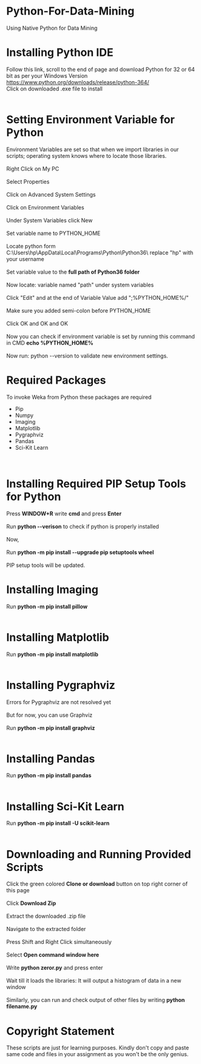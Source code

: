 # Python-For-Data-Mining
Using Native Python for Data Mining
# Installing Python IDE

Follow this link, scroll to the end of page and download Python for 32 or 64 bit as per your Windows Version<br>
<a>https://www.python.org/downloads/release/python-364/</a><br>
Click on downloaded .exe file to install<br><br>

# Setting Environment Variable for Python

Environment Variables are set so that when we import libraries in our scripts; operating system knows where to locate those libraries.<br><br>
Right Click on My PC<br><br>
Select Properties<br><br>
Click on Advanced System Settings<br><br>
Click on Environment Variables<br><br>
Under System Variables click New<br><br>
Set variable name to PYTHON_HOME<br><br>
Locate python form C:\Users\hp\AppData\Local\Programs\Python\Python36\ replace "hp" with your username<br><br>
Set variable value to the <b>full path of Python36 folder</b><br><br>
Now locate: variable named "path" under system variables<br><br>
Click "Edit" and at the end of Variable Value add ";%PYTHON_HOME%/"<br><br>
Make sure you added semi-colon before PYTHON_HOME<br><br>
Click OK and OK and OK<br><br>
Now you can check if environment variable is set by running this command in CMD <b>echo %PYTHON_HOME% </b><br><br>
Now run: python --version to validate new environment settings.

# Required Packages

To invoke Weka from Python these packages are required<br>
<ul>
  <li>Pip</li>
  <li>Numpy</li>
  <li>Imaging</li>
  <li>Matplotlib</li>
  <li>Pygraphviz</li>
  <li>Pandas</li>
  <li>Sci-Kit Learn</li>
</ul><br>

# Installing Required PIP Setup Tools for Python

Press <b>WINDOW+R</b> write <b>cmd</b> and press <b>Enter</b> <br><br>
Run <b>python --verison</b> to check if python is properly installed<br><br>
Now,<br><br>
Run <b>python -m pip install --upgrade pip setuptools wheel</b><br><br>
PIP setup tools will be updated.

# Installing Imaging
Run <b>python -m pip install pillow</b><br><br>

# Installing Matplotlib
Run <b>python -m pip install matplotlib</b><br><br>

# Installing Pygraphviz
Errors for Pygraphviz are not resolved yet<br><br>
But for now, you can use Graphviz<br><br>
Run <b>python -m pip install graphviz</b><br><br>

# Installing Pandas
Run <b>python -m pip install pandas</b><br><br>

# Installing Sci-Kit Learn
Run <b>python -m pip install -U scikit-learn</b><br><br>

# Downloading and Running Provided Scripts

Click the green colored <b>Clone or download</b> button on top right corner of this page<br><br>
Click <b>Download Zip</b><br><br>
Extract the downloaded .zip file<br><br>
Navigate to the extracted folder<br><br>
Press Shift and Right Click simultaneously<br><br>
Select <b>Open command window here</b><br><br>
Write <b>python zeror.py</b> and press enter<br><br>
Wait till it loads the libraries: It will output a histogram of data in a new window<br><br>
Similarly, you can run and check output of other files by writing <b>python filename.py</b>

# Copyright Statement

These scripts are just for learning purposes. Kindly don't copy and paste same code and files in your assignment as you won't be the only genius.
